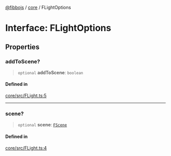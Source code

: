 [@fibbojs](/api/index) / [core](/api/core) / FLightOptions

# Interface: FLightOptions

## Properties

### addToScene?

> `optional` **addToScene**: `boolean`

#### Defined in

[core/src/FLight.ts:5](https://github.com/fibbojs/fibbo/blob/75419f67767d6eabd45ee5e8c5b1df60af1ac8f3/packages/core/src/FLight.ts#L5)

***

### scene?

> `optional` **scene**: [`FScene`](../classes/FScene.md)

#### Defined in

[core/src/FLight.ts:4](https://github.com/fibbojs/fibbo/blob/75419f67767d6eabd45ee5e8c5b1df60af1ac8f3/packages/core/src/FLight.ts#L4)
